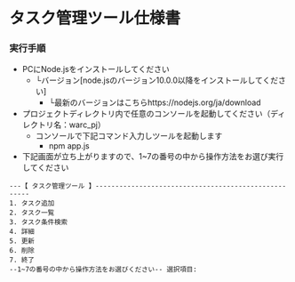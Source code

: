 # タスク管理ツール仕様書

### 実行手順

- PCにNode.jsをインストールしてください
  - └バージョン[node.jsのバージョン10.0.0以降をインストールしてください]
    - └最新のバージョンはこちらhttps://nodejs.org/ja/download
- プロジェクトディレクトリ内で任意のコンソールを起動してください（ディレクトリ名：warc_pj）
  - コンソールで下記コマンド入力しツールを起動します
    - npm app.js
- 下記画面が立ち上がりますので、1~7の番号の中から操作方法をお選び実行してください
```
---【 タスク管理ツール 】-----------------------------------------------------
1. タスク追加
2. タスク一覧
3. タスク条件検索
4. 詳細
5. 更新
6. 削除
7. 終了
--1~7の番号の中から操作方法をお選びください-- 選択項目:
```